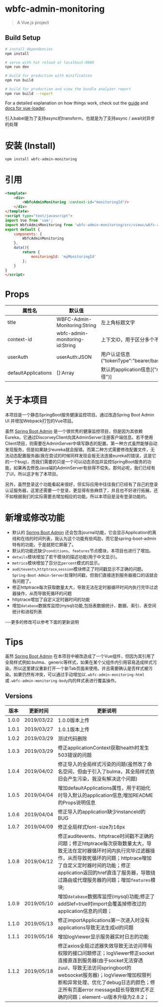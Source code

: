 # wbfc-admin-monitoring

> A Vue.js project

## Build Setup

``` bash
# install dependencies
npm install

# serve with hot reload at localhost:8080
npm run dev

# build for production with minification
npm run build

# build for production and view the bundle analyzer report
npm run build --report
```

For a detailed explanation on how things work, check out the [guide](http://vuejs-templates.github.io/webpack/) and [docs for vue-loader](http://vuejs.github.io/vue-loader).


引入babel是为了支持async的transform，也就是为了支持async / await对异步的处理

# 安装 (Install)
```shell
npm install wbfc-admin-monitoring
```
# 引用
```html
<template>
	<div>
		<WbfcAdminMonitoring :context-id="monitoringId"/>
	</div>
</template>
<script type="text/javascript">
import Vue from 'vue';
import WbfcAdminMonitoring from 'wbfc-admin-monitoring/src/views/wbfc-admin-monitoring';
export default {
	components: {
		WbfcAdminMonitoring
	},
	data(){
		return {
			monitoringId: 'myMonitoringId'
		};
	}
}
</script>
```

# Props
属性名|默认值|说明
---|---|---
title|WBFC-Admin-Monitoring:String|左上角标题文字
context-id|wbfc-admin-monitoring-id:String|上下文ID，用于区分多个不同组件
userAuth|userAuth:JSON|用户认证信息{"tokenType":"bearer/basic","accessToken":"JWT/base64(username:password)"}
defaultApplications|[]:Array|默认的application信息[{"name":"名称", "url":"地址", "actuatorPath":"监控接口路径"}]



# 关于本项目
本项目是一个静态SpringBoot服务健康监控项目。通过改造Spring Boot Admin UI 并增加Webpack打包的Vue项目。

虽然 [Spring Boot Admin](https://github.com/codecentric/spring-boot-admin) 是一个很优秀的健康监控项目，但是因为其依赖Eureka，它通过DiscorveyClient向其AdminServer注册客户端信息。若不使用Client项目，则需要在AdminServer中填写静态的配置。第一种方式虽然能够自动发现服务，但是如果缺少eureka就会报错。而第二种方式需要修改配置文件，无法动态配置服务器(我在尝试的时候同样发现会报无法连接eureka的错误，这是它的一个bug)，而我们需要的只是一个可以动态添加并监控SpringBoot服务的功能，如果再去修改Java端的AdminServer有些得不偿失。那何必呢，我们已经有了UI，所以这才有了本项目。

另外，虽然登录这个功能看起来很好，但实际应用中往往我们已经有了自己的登录认证服务器，这里还需要一个登录，更显得有些麻烦了，并且也不好进行拓展。还不如根据我们的实际需要去增加相应的功能。所以本项目是没有登录功能的。

# 新增或修改功能

- 默认的 [Spring Boot Admin](https://github.com/codecentric/spring-boot-admin) 还会包含journal功能，它会显示Application的离线和在线的时间列表，我认为这个功能有些鸡肋，而它是spring-boot-admin特有的功能，于是就把它屏蔽了。
- 默认的功能还缺少`conditions`、`features`节点模块，本项目也进行了增加。
- `details`模块增加了若干模块的描述功能(用于中文显示)。
- `metrics`模块增加了百分比`percent`模式的显示。
- `auditevents`,`httptrace`,`session`模块修正了时间戳显示不正确的问题。`Spring-Boot-Admin-Server`处理时间戳，但我们直接连到服务器接口的话就会有问题了。
- 修正httptrace每次获取数量太大，导致无法在定时器循环时间内执行完毕过滤器操作，从而导致死循环的问题
- httptrace增加了自定义定时器时间的功能
- 增加`database`数据库监控(mysql)功能,包括表数据统计、数据、索引、表空间统计和进程列表

---更多的修改可以参考下面的更新说明


# Tips
虽然 [Spring Boot Admin](https://github.com/codecentric/spring-boot-admin) 在本项目中被改造成了一个Vue组件，但因为其引用了全局样式例如:bulma、generic等样式，如果在某个父组件内引用容易造成样式污染。所以这里建议重新打开一个新Tab页面来使用。并且需要确认是否样式被污染。如果仍然有冲突，可以通过手动增加以`.wbfc-admin-monitoring-html`或`.wbfc-admin-monitoring-body`内的样式表进行覆盖操作。

## Versions
版本|更新时间|更新说明
---|---|---
1.0.0 | 2019/03/22 | 1.0.0版本上传
1.0.1 | 2019/03/27 | 1.0.1版本上传
1.0.2 | 2019/03/29 | 测试代码删除
1.0.3 | 2019/03/29 | 修正applicationContext获取health时发生503错误的问题
1.0.4 | 2019/04/02 | 修正导入的全局样式污染的问题(虽然改了命名空间，但由于引入了bulma，其全局样式依旧会产生污染，我没有解决这个问题)
1.0.5 | 2019/04/04 | 增加defaultApplications属性，用于初始化时导入默认的application信息;增加README的Props说明信息
1.0.6 | 2019/04/04 | 修正导入的application缺少instanceId的BUG
1.0.7 | 2019/04/09 | 修正全局样式font-size为16px
1.0.8 | 2019/04/12 | 修正auditevents、httptrace时间戳不正确的问题；修正httptrace每次获取数量太大，导致无法在定时器循环时间内执行完毕过滤器操作，从而导致死循环的问题；httptrace增加了自定义定时器时间的功能；修正application返回的href直连了服务器，导致绕过路由或代理服务器的问题；增加`features`模块;
1.0.9 | 2019/05/10 | 增加`database`数据库监控(mysql)功能;修正了addSlef=true时import会覆盖掉修改过的application信息的问题；
1.1.0 | 2019/05/13 | 修正importApplications第一次进入时没有applications导致无法生成id的问题
1.1.1 | 2019/05/16 | 增加logViewer显示服务器实时日志的功能
1.1.2 | 2019/05/18 | 修正axios全局过滤器失效导致无法访问带有权限的接口问题修正；logViewer修正socket连接直连到服务器(由于socket无法穿透zuul，导致无法访问springboot的websocket服务器)；logViewer增加权限判断和异常处理、优化了debug日志的颜色；修正所有页面error message超长导致样式不正确的问题；element-ui版本升级为2.8.2；